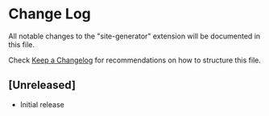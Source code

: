 # Change Log

All notable changes to the "site-generator" extension will be documented in this file.

Check [Keep a Changelog](http://keepachangelog.com/) for recommendations on how to structure this file.

## [Unreleased]

- Initial release